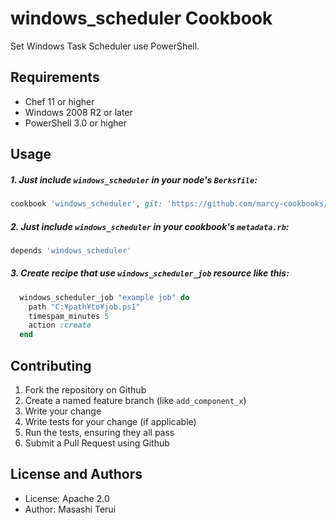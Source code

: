 windows_scheduler Cookbook
==========================
Set Windows Task Scheduler use PowerShell.

Requirements
------------
* Chef 11 or higher
* Windows 2008 R2 or later
* PowerShell 3.0 or higher

Usage
-----

##### 1. Just include `windows_scheduler` in your node's `Berksfile`:
```ruby
cookbook 'windows_scheduler', git: 'https://github.com/marcy-cookbooks/windows_scheduler.git'
```

##### 2. Just include `windows_scheduler` in your cookbook's `metadata.rb`:
```ruby
depends 'windows_scheduler'
```

##### 3. Create recipe that use `windows_scheduler_job` resource like this:
```ruby
  windows_scheduler_job "example job" do
    path "C:¥path¥to¥job.ps1"
    timespam_minutes 5
    action :create
  end
```

Contributing
------------

1. Fork the repository on Github
2. Create a named feature branch (like `add_component_x`)
3. Write your change
4. Write tests for your change (if applicable)
5. Run the tests, ensuring they all pass
6. Submit a Pull Request using Github

License and Authors
-------------------
* License: Apache 2.0
* Author: Masashi Terui

